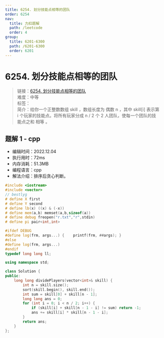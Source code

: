 ```yaml
---
title: 6254. 划分技能点相等的团队
order: 6254
nav:
  title: 力扣题解
  path: /leetcode
  order: 4
group:
  title: 6201-6300
  path: /6201-6300
  order: 6201
---
```


# 6254. 划分技能点相等的团队
    
> 链接：[6254. 划分技能点相等的团队](https://leetcode.cn/problems/divide-players-into-teams-of-equal-skill/)  
> 难度：中等  
> 标签：  
> 简介：给你一个正整数数组 skill ，数组长度为 偶数 n ，其中 skill[i] 表示第 i 个玩家的技能点。将所有玩家分成 n / 2 个 2 人团队，使每一个团队的技能点之和 相等 。
      
## 题解 1 - cpp
- 编辑时间：2022.12.04
- 执行用时：72ms
- 内存消耗：51.3MB
- 编程语言：cpp
- 解法介绍：排序后贪心判断。
```cpp
#include <iostream>
#include <vector>
// bestlyg
# define X first
# define Y second
# define lb(x) ((x) & (-x))
# define mem(a,b) memset(a,b,sizeof(a))
# define debug freopen("r.txt","r",stdin)
# define pi pair<int,int>

#ifdef DEBUG
#define log(frm, args...) {    printf(frm, ##args); }
#else
#define log(frm, args...)
#endif
typedef long long ll;

using namespace std;

class Solution {
public:
    long long dividePlayers(vector<int>& skill) {
        int n = skill.size();
        sort(skill.begin(), skill.end());
        int sum = skill[0] + skill[n - 1];
        long long ans = 0;
        for (int i = 0; i < n / 2; i++) {
            if (skill[i] + skill[n - 1 - i] != sum) return -1;
            ans += skill[i] * skill[n - 1 - i];
        }
        return ans;
    }
};
```

      